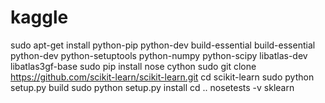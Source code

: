 # kaggle

sudo apt-get install python-pip python-dev build-essential build-essential python-dev python-setuptools python-numpy python-scipy libatlas-dev libatlas3gf-base
sudo pip install nose cython
sudo git clone https://github.com/scikit-learn/scikit-learn.git
cd scikit-learn
sudo python setup.py build
sudo python setup.py install
cd ..
nosetests -v sklearn
